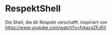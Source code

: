 # RespektShell

Die Shell, die dir Respekt verschafft. Inspiriert von https://www.youtube.com/watch?v=fvkacsZFJE0
